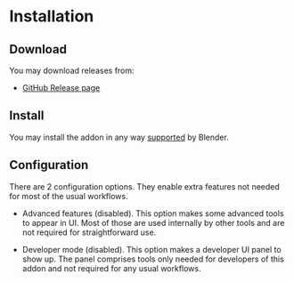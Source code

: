 # Installation

## Download

You may download releases from:

 - [GitHub Release page](https://github.com/vespero-group/chiro-ue4/releases)

## Install

You may install the addon in any way [supported](https://docs.blender.org/manual/en/latest/editors/preferences/addons.html) by Blender.

## Configuration

There are 2 configuration options. They enable extra features not needed for most of the usual workflows.

 - Advanced features (disabled). This option makes some advanced tools to appear in UI. Most of those are used internally by other tools and are not required for straightforward use.

 - Developer mode (disabled). This option makes a developer UI panel to show up. The panel comprises tools only needed for developers of this addon and not required for any usual workflows.
